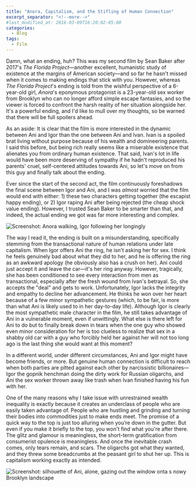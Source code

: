 ```yaml
---
title: "Anora, Capitalism, and the Stifling of Human Connection"
excerpt_separator: "<!--more-->"
#last_modified_at: 2016-03-09T16:20:02-05:00
categories:
  - Blog
tags:
  - Film
---
```


Damn, what an ending, huh? This was my second film by Sean Baker after 2017's *The Florida Project*—another excellent, humanistic study of existence at the margins of American society—and so far he hasn't missed when it comes to making endings that stick with you. However, whereas *The Florida Project*'s ending is told from the wishful perspective of a 6-year-old girl, *Anora*'s eponymous protagonist is a 23-year-old sex worker from Brooklyn who can no longer afford simple escape fantasies, and so the viewer is forced to confront the harsh reality of her situation alongside her. It's a powerful ending, and I'd like to mull over my thoughts, so be warned that there will be full spoilers ahead.

As an aside: It is clear that the film is more interested in the dynamic between Ani and Igor than the one between Ani and Ivan. Ivan is a spoiled brat living without purpose because of his wealth and domineering parents. I said this before, but being rich really seems like a miserable existence that alienates you from ordinary human existence. That said, Ivan's lot in life would have been more deserving of sympathy if he hadn't reproduced his parents' cruel, self-centered attitudes towards Ani, so let's move on from this guy and finally talk about the ending.

Ever since the start of the second act, the film continuously foreshadows the final scene between Igor and Ani, and I was *almost* worried that the film would end with either: 1) these two characters getting together (the escapist happy ending), or 2) Igor raping Ani after being rejected (the cheap shock value ending). However, I trusted Sean Baker to be smarter than that, and indeed, the actual ending we got was far more interesting and complex.

![Screenshot: Anora walking, Igor following her longingly](https://image.tmdb.org/t/p/original/1AZqsVUJFBj2phRh9tJvpXDaG4E.jpg)

The way I read it, the ending is built on a misunderstanding, specifically stemming from the transactional nature of human relations under late capitalism. When Igor offers Ani the ring, he isn't asking her for sex. I think he feels genuinely bad about what they did to her, and he is offering the ring as an awkward apology (he obviously also has a crush on her). Ani could just accept it and leave the car—it's her ring anyway. However, tragically, she has been conditioned to see every interaction from men as transactional, especially after the fresh wound from Ivan's betrayal. So, she accepts the "deal" and gets to work. Unfortunately, Igor lacks the integrity and empathy to decline her advancement. He thinks he won over her heart because of a few minor sympathetic gestures (which, to be fair, is more than what Ani is likely used to in her day-to-day life). Although Igor is clearly the most sympathetic male character in the film, he still takes advantage of Ani in a vulnerable moment, even if unwittingly. What else is there left for Ani to do but to finally break down in tears when the one guy who showed even minor consideration for her is too clueless to realize that sex in a shabby old car with a guy who forcibly held her against her will not too long ago is the last thing she would want at this moment?

In a different world, under different circumstances, Ani and Igor might have become friends, or more. But genuine human connection is difficult to reach when both parties are pitted against each other by narcissistic billionaires—Igor the gopnik henchman doing the dirty work for Russian oligarchs, and Ani the sex worker thrown away like trash when Ivan finished having his fun with her.

One of the many reasons why I take issue with unrestrained wealth inequality is exactly because it creates an underclass of people who are easily taken advantage of. People who are hustling and grinding and turning their bodies into commodities just to make ends meet. The promise of a quick way to the top is just too alluring when you’re down in the gutter. But even if you make it briefly to the top, you won't find what you're after there. The glitz and glamour is meaningless, the short-term gratification from consumerist opulence is meaningless. And once the inevitable crash comes, only tears remain, and scars. The oligarchs got what they wanted, and they threw some breadcrumbs at the peasant girl to shut her up. This is capitalism working exactly as intended.

![Screenshot: silhouette of Ani, alone, gazing out the window onta s nowy Brooklyn landscape](https://image.tmdb.org/t/p/original/4nyRm49nqD0KlUwUhG3fOE3gtVw.jpg)